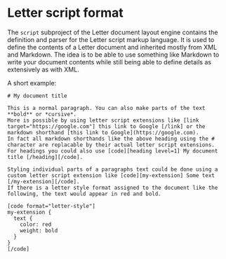 # Letter script format

The `script` subproject of the Letter document layout engine contains the definition and parser for the Letter script markup language.
It is used to define the contents of a Letter document and inherited mostly from XML and Markdown.
The idea is to be able to use something like Markdown to write your document contents while still being able to define details as extensively as with XML.

A short example:

```
# My document title

This is a normal paragraph. You can also make parts of the text **bold** or *cursive*.
More is possible by using letter script extensions like [link target="https://google.com"] this link to Google [/link] or the markdown shorthand [this link to Google](https://google.com).
In fact all markdown shorthands like the above heading using the # character are replacable by their actual letter script extensions.
For headings you could also use [code][heading level=1] My document title [/heading][/code].

Styling individual parts of a paragraphs text could be done using a custom letter script extension like [code][my-extension] Some text [/my-extension][/code].
If there is a letter style format assigned to the document like the following, the text would appear in red and bold.

[code format="letter-style"]
my-extension {
  text {
    color: red
    weight: bold
  }
}
[/code]
```
